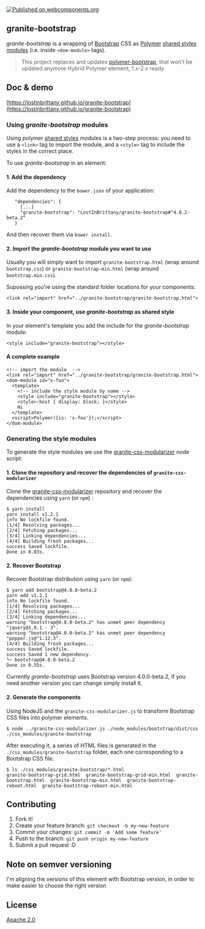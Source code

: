 [![Published on webcomponents.org](https://img.shields.io/badge/webcomponents.org-published-blue.svg)](https://www.webcomponents.org/element/LostInBrittany/granite-bootstrap)

## granite-bootstrap

*granite-bootstrap* is a wrapping of [Bootstrap](http://getbootstrap.com/) CSS as [Polymer](https://www.polymer-project.org/) [shared styles modules](https://www.polymer-project.org/1.0/docs/devguide/styling.html#style-modules) (i.e. inside `<dom-module>` tags).

> This project replaces and updates [polymer-bootstrap](https://github.com/LostInBrittany/polymer-boostrap), that won't be updated anymore
> Hybrid Polymer element, 1.x-2.x ready

## Doc & demo

[https://lostinbrittany.github.io/granite-bootstrap](https://lostinbrittany.github.io/granite-bootstrap)



### Using *granite-bootstrap* modules

Using  polymer [shared styles](https://www.polymer-project.org/1.0/docs/devguide/styling.html#style-modules) modules is a two-step process: you need to use a `<link>` tag to import the module, and a `<style>` tag to include the styles in the correct place.

To use *granite-bootstrap* in an element:

#### 1. Add the dependency

Add the dependency to the `bower.json` of your application:

```
   "dependencies": {
     [...]
     "granite-bootstrap": "LostInBrittany/granite-bootstrap#^4.0.2-beta.2"
   }
``` 

And then recover them via `bower install`.


#### 2. Import the *granite-bootstrap* module you want to use

Usually you will simply want to import `granite-bootstrap.html` (wrap around `bootstrap.css`) or `granite-bootstrap-min.html`
(wrap around `bootstrap.min.css`).

Supossing you're using the standard folder locations for your components:
 
```
<link rel="import" href="../granite-bootstrap/granite-bootstrap.html">
``` 

#### 3. Inside your component, use *granite-bootstrap* as shared style

In your element's template you add the include for the *granite-bootstrap* module:

```
<style include="granite-bootstrap"></style>
```
 

#### A complete example

```
<!-- import the module  -->
<link rel="import" href="../granite-bootstrap/granite-bootstrap.html">
<dom-module id="x-foo">
  <template>
    <!-- include the style module by name -->
    <style include="granite-bootstrap"></style>
    <style>:host { display: block; }</style>
    Hi
  </template>
  <script>Polymer({is: 'x-foo'});</script>
</dom-module>
```
 


### Generating the style modules

To generate the style modules we use the [granite-css-modularizer](https://github.com/LostInBrittany/granite-css-modularizer) node script:

#### 1. Clone the repository and recover the dependencies of `granite-css-modularizer`

Clone the [granite-css-modularizer](https://github.com/LostInBrittany/granite-css-modularizer) repository and recover the dependencies using `yarn` (or `npm`) :

```
$ yarn install
yarn install v1.2.1
info No lockfile found.
[1/4] Resolving packages...
[2/4] Fetching packages...
[3/4] Linking dependencies...
[4/4] Building fresh packages...
success Saved lockfile.
Done in 0.83s.
```

#### 2. Recover Bootstrap 

Recover Bootstrap distribution using `yarn` (or `npm`):

```
$ yarn add bootstrap@4.0.0-beta.2
yarn add v1.2.1
info No lockfile found.
[1/4] Resolving packages...
[2/4] Fetching packages...
[3/4] Linking dependencies...
warning "bootstrap@4.0.0-beta.2" has unmet peer dependency "jquery@1.9.1 - 3".
warning "bootstrap@4.0.0-beta.2" has unmet peer dependency "popper.js@^1.12.3".
[4/4] Building fresh packages...
success Saved lockfile.
success Saved 1 new dependency.
└─ bootstrap@4.0.0-beta.2
Done in 0.55s.
```

Currently *granite-bootstrap* uses Bootstrap version 4.0.0-beta.2, if you need another version you can change simply install it.


#### 2. Generate the components

Using NodeJS and the `granite-css-modularizer.js` to transform Bootstrap CSS files into polymer elements.

```
$ node ../granite-css-modularizer.js ./node_modules/bootstrap/dist/css ./css_modules/granite-bootstrap
```

After executing it, a series of HTML files is generated in the `./css_modules/granite-bootstrap` folder, each one corresponding to a Bootstrap CSS file.

```
$ ls ./css_modules/granite-bootstrap/*.html
granite-bootstrap-grid.html  granite-bootstrap-grid-min.html  granite-bootstrap.html  granite-bootstrap-min.html  granite-bootstrap-reboot.html  granite-bootstrap-reboot-min.html
```

## Contributing

1. Fork it!
2. Create your feature branch: `git checkout -b my-new-feature`
3. Commit your changes: `git commit -m 'Add some feature'`
4. Push to the branch: `git push origin my-new-feature`
5. Submit a pull request :D

## Note on semver versioning

I'm aligning the versions of this element with Bootstrap version, in order to make easier to choose the right version
 
## License

[Apache 2.0](http://www.apache.org/licenses/LICENSE-2.0)
